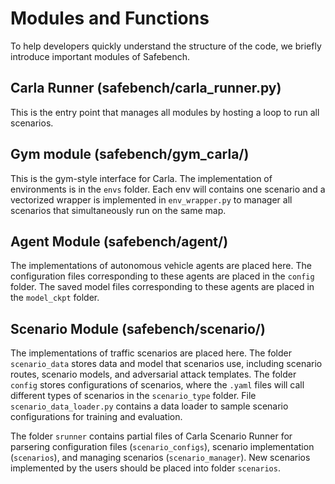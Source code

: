 <!--
 * @Author: Shuai Wang
 * @Email: shuaiwa2@andrew.cmu.edu
 * @Date: 2022-11-09 11:22:05
 * @LastEditTime: 2023-02-22 13:26:52
 * @Description: 
-->

# Modules and Functions

To help developers quickly understand the structure of the code, we briefly introduce important modules of Safebench.

## Carla Runner (safebench/carla_runner.py)

This is the entry point that manages all modules by hosting a loop to run all scenarios.

## Gym module (safebench/gym_carla/)

This is the gym-style interface for Carla. The implementation of environments is in the `envs` folder. Each env will contains one scenario and a vectorized wrapper is implemented in `env_wrapper.py` to manager all scenarios that simultaneously run on the same map.

## Agent Module (safebench/agent/)

The implementations of autonomous vehicle agents are placed here. 
The configuration files corresponding to these agents are placed in the `config` folder.
The saved model files corresponding to these agents are placed in the `model_ckpt` folder.

## Scenario Module (safebench/scenario/)

The implementations of traffic scenarios are placed here. 
The folder `scenario_data` stores data and model that scenarios use, including scenario routes, scenario models, and adversarial attack templates.
The folder `config` stores configurations of scenarios, where the `.yaml` files will call different types of scenarios in the `scenario_type` folder.
File `scenario_data_loader.py` contains a data loader to sample scenario configurations for training and evaluation.

The folder `srunner` contains partial files of Carla Scenario Runner for parsering configuration files (`scenario_configs`), scenario implementation (`scenarios`), and managing scenarios (`scenario_manager`). 
New scenarios implemented by the users should be placed into folder `scenarios`.